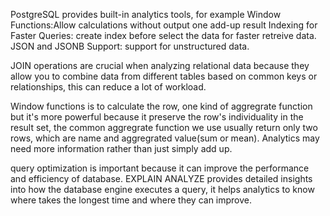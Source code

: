 PostgreSQL provides built-in analytics tools, for example
Window Functions:Allow calculations without output one add-up result
Indexing for Faster Queries: create index before select the data for faster retreive data.
JSON and JSONB Support: support for unstructured data.

JOIN operations are crucial when analyzing relational data because they allow you to combine data from different tables based on common keys or relationships,
this can reduce a lot of workload.

Window functions is to calculate the row, one kind of aggregrate function but it's more powerful because it preserve the row's individuality in the result set,
the common aggregrate function we use usually return only two rows, which are name and aggregrated value(sum or mean). Analytics may need more information rather than just simply add up.

 query optimization is important because it can improve the performance and efficiency of database.
 EXPLAIN ANALYZE provides detailed insights into how the database engine executes a query, it helps analytics to know where takes the longest time and where they can improve.
